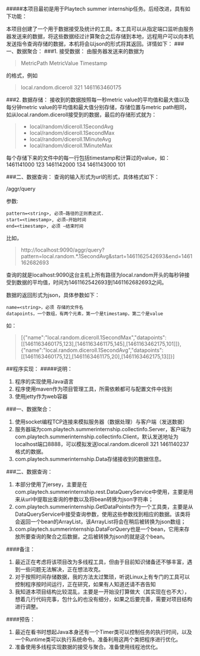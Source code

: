 #####本项目最初是用于Playtech summer internship任务。后经改进，具有如下功能：

本项目创建了一个用于数据接受及统计的工具。本工具可以从指定端口监听由服务器发送来的数据，将这些数据经过计算聚合之后存储到本地，远程用户可以向本机发送指令查询存储的数据，本机将会以json的形式将其返回。详情如下：
###一、数据聚合：
###1. 接受数据：
由服务器发送来的数据为
> MetricPath MetricValue Timestamp

的格式，例如
> local.random.diceroll 321 1461163460175

###2. 数据存储：
接收到的数据按照每一秒metric value的平均值和最大值以及每分钟metric value的平均值和最大值分别存储，存储位置与metric path相同，如从local.random.diceroll接受到的数据，最后的存储形式就为：

> - local/random/diceroll.1SecondAvg
> - local/random/diceroll.1SecondMax
> - local/random/diceroll.1MinuteAvg
> - local/random/diceroll.1MinuteMax

每个存储下来的文件中的每一行包括timestamp和计算过的value，如：
1461141000 123
1461142000 134
1461143000 101

###二、数据查询：
查询的输入形式为url的形式，具体格式如下：

/aggr/query

参数:

	pattern=<string>, 必须–路径的正则表达式.
	start=<timestamp>, 必须–开始时间
	end=<timestamp>, 必须 –结束时间

比如，
> http://localhost:9090/aggr/query?pattern=local.random.*.1SecondAvg&start=1461162542693&end=1461162682693

查询的就是localhost:9090这台主机上所有路径为local.random开头的每秒钟接受到数据的平均值，时间为1461162542693到1461162682693之间。

数据的返回形式为json，具体参数如下：

	name=<string>，必须 存储的文件名
	datapoints，一个数组，有两个元素，第一个是timestamp，第二个是value

如：
> [{"name":"local.random.diceroll.1SecondMax","datapoints":[[1461163460175,123],[1461163461175,145],[1461163462175,101]]},{"name":"local.random.diceroll.1SecondAvg","datapoints":[[1461163460175,12],[1461163461175,20],[1461163462175,13]]}]

##程序实现：
#####说明：

1. 程序的实现使用Java语言
1. 程序使用maven作为项目管理工具，所需依赖都可与配置文件中找到
1. 使用jetty作为web容器

###一、数据聚合：
1. 使用socket编程TCP连接来模拟服务器（数据处理）与客户端（发送数据）
2. 服务器端为com.playtech.summerinternship.collectinfo.Server，客户端为com.playtech.summerinternship.collectinfo.Client，默认发送地址为localhost端口8888，可以模拟发送local.random.diceroll 321 1461140237格式的数据。
3. com.playtech.summerinternship.Data存储接收到的数据信息。

###二、数据查询：
1. 本部分使用了jersey，主要是在com.playtech.summerinternship.rest.DataQueryService中使用，主要是用来从url中提取出查询的参数以及将bean转换为json字符串；
2. com.playtech.summerinternship.GetDataPoints作为一个工具类，主要是从DataQueryService中接受查询参数，使用这些参数找到相应的数据。该类将会返回一个bean的ArrayList，该ArrayList将会在稍后被转换为json数组；
3. com.playtech.summerinternship.DataForQuery也是一个bean，它用来存放所要查询的聚合之后数据，之后被转换为json的就是这个bean。

####备注：
1. 最近正在考虑将该项目改为多线程工具，但由于目前知识储备还不够丰富，遇到一些问题无法解决，正在想法攻克。
2. 对于按照时间存储数据，我的方法太过繁琐，听说Linux上有专门的工具可以控制程序按时间运行，正在研究，如果有人知道还请不吝告知
3. 我知道本项目结构比较混乱，主要是一开始没打算做大（其实现在也不大），想着几行代码完事，包什么的也没有细分，如果之后要完善，需要对项目结构进行调整。

####预告：
1. 最近在看书时想起Java本身还有一个Timer类可以控制任务的执行时间，以及一个Runtime类可以执行系统命令。准备利用这两个类把程序进行优化。
2. 准备使用多线程实现数据的接受与聚合。准备使用线程池优化。
